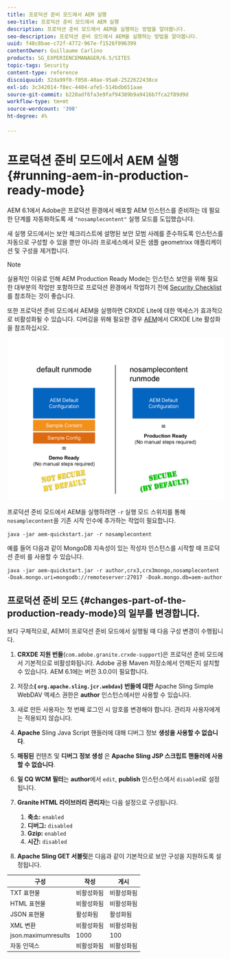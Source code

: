 ```yaml
---
title: 프로덕션 준비 모드에서 AEM 실행
seo-title: 프로덕션 준비 모드에서 AEM 실행
description: 프로덕션 준비 모드에서 AEM을 실행하는 방법을 알아봅니다.
seo-description: 프로덕션 준비 모드에서 AEM을 실행하는 방법을 알아봅니다.
uuid: f48c8bae-c72f-4772-967e-f1526f096399
contentOwner: Guillaume Carlino
products: SG_EXPERIENCEMANAGER/6.5/SITES
topic-tags: Security
content-type: reference
discoiquuid: 32da99f0-f058-40ae-95a8-2522622438ce
exl-id: 3c342014-f8ec-4404-afe5-514bdb651aae
source-git-commit: b220adf6fa3e9faf94389b9a9416b7fca2f89d9d
workflow-type: tm+mt
source-wordcount: '398'
ht-degree: 4%

---
```


# 프로덕션 준비 모드에서 AEM 실행{#running-aem-in-production-ready-mode}

AEM 6.1에서 Adobe은 프로덕션 환경에서 배포할 AEM 인스턴스를 준비하는 데 필요한 단계를 자동화하도록 새 `"nosamplecontent"` 실행 모드를 도입했습니다.

새 실행 모드에서는 보안 체크리스트에 설명된 보안 모범 사례를 준수하도록 인스턴스를 자동으로 구성할 수 있을 뿐만 아니라 프로세스에서 모든 샘플 geometrixx 애플리케이션 및 구성을 제거합니다.

>[!NOTE]
>
>실용적인 이유로 인해 AEM Production Ready Mode는 인스턴스 보안을 위해 필요한 대부분의 작업만 포함하므로 프로덕션 환경에서 작업하기 전에 [Security Checklist](/help/sites-administering/security-checklist.md)를 참조하는 것이 좋습니다.
>
>또한 프로덕션 준비 모드에서 AEM을 실행하면 CRXDE Lite에 대한 액세스가 효과적으로 비활성화될 수 있습니다. 디버깅을 위해 필요한 경우 [AEM](/help/sites-administering/enabling-crxde-lite.md)에서 CRXDE Lite 활성화 을 참조하십시오.

![chlimage_1-83](assets/chlimage_1-83a.png)

프로덕션 준비 모드에서 AEM을 실행하려면 `-r` 실행 모드 스위치를 통해 `nosamplecontent`을 기존 시작 인수에 추가하는 작업이 필요합니다.

```shell
java -jar aem-quickstart.jar -r nosamplecontent
```

예를 들어 다음과 같이 MongoDB 지속성이 있는 작성자 인스턴스를 시작할 때 프로덕션 준비 를 사용할 수 있습니다.

```shell
java -jar aem-quickstart.jar -r author,crx3,crx3mongo,nosamplecontent -Doak.mongo.uri=mongodb://remoteserver:27017 -Doak.mongo.db=aem-author
```

## 프로덕션 준비 모드 {#changes-part-of-the-production-ready-mode}의 일부를 변경합니다.

보다 구체적으로, AEM이 프로덕션 준비 모드에서 실행될 때 다음 구성 변경이 수행됩니다.

1. **CRXDE 지원 번들**(`com.adobe.granite.crxde-support`)은 프로덕션 준비 모드에서 기본적으로 비활성화됩니다. Adobe 공용 Maven 저장소에서 언제든지 설치할 수 있습니다. AEM 6.1에는 버전 3.0.0이 필요합니다.

1. 저장소&#x200B;**( `org.apache.sling.jcr.webdav`) 번들에 대한** Apache Sling Simple WebDAV 액세스 권한은 **author** 인스턴스에서만 사용할 수 있습니다.

1. 새로 만든 사용자는 첫 번째 로그인 시 암호를 변경해야 합니다. 관리자 사용자에게는 적용되지 않습니다.
1. **Apache** Sling Java Script 핸들러에 대해 디버그 정보  **생성을 사용할 수 없습니다**.

1. **매핑된** 컨텐츠 및  **디버그 정보 생성** 은  **Apache Sling JSP 스크립트 핸들러에 사용할 수 없습니다**.

1. **일 CQ WCM 필터**&#x200B;는 **author**&#x200B;에서 `edit`, **publish** 인스턴스에서 `disabled`로 설정됩니다.

1. **Granite HTML 라이브러리 관리자**&#x200B;는 다음 설정으로 구성됩니다.

   1. **축소:** `enabled`
   1. **디버그:** `disabled`
   1. **Gzip:** `enabled`
   1. **시간:** `disabled`

1. **Apache Sling GET 서블릿**&#x200B;은 다음과 같이 기본적으로 보안 구성을 지원하도록 설정됩니다.

| **구성** | **작성** | **게시** |
|---|---|---|
| TXT 표현물 | 비활성화됨 | 비활성화됨 |
| HTML 표현물 | 비활성화됨 | 비활성화됨 |
| JSON 표현물 | 활성화됨 | 활성화됨 |
| XML 변환 | 비활성화됨 | 비활성화됨 |
| json.maximumresults | 1000 | 100 |
| 자동 인덱스 | 비활성화됨 | 비활성화됨 |
